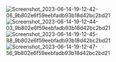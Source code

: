 ![Screenshot_2023-06-14-19-12-42-06_9b802e6f59eebfadb93b18d42bc2bd21](https://github.com/amitshr6779/Devops-Learnings/assets/84858868/e0895796-46a4-4f35-8f04-acb3c386d76d)
![Screenshot_2023-06-14-19-12-44-03_9b802e6f59eebfadb93b18d42bc2bd21](https://github.com/amitshr6779/Devops-Learnings/assets/84858868/f2daaec6-5093-4997-a7cb-447a808df537)
![Screenshot_2023-06-14-19-12-45-88_9b802e6f59eebfadb93b18d42bc2bd21](https://github.com/amitshr6779/Devops-Learnings/assets/84858868/8c6d9ac4-5064-4368-b376-96ede06355d6)
![Screenshot_2023-06-14-19-12-47-56_9b802e6f59eebfadb93b18d42bc2bd21](https://github.com/amitshr6779/Devops-Learnings/assets/84858868/248ef6f1-4e62-403b-9fb4-886404cce94d)
